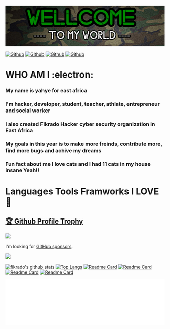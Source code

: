 <p aligin="center">
 <img src="/y_50.jpg">
</p>

[![Github](https://img.shields.io/badge/Facebook-fikrado-green?style=for-the-badge&logo=facebook)](https://facebook.com/fikrado4048063)
[![Github](https://img.shields.io/badge/TELEGRAM-MR_Yahye-white?style=for-the-badge&logo=telegram)](https://t.me/Mr_yahye)
[![Github](https://img.shields.io/badge/Twitter-fikrado-red?style=for-the-badge&logo=twitter)](https://twitter.com/fikrao1)
[![Github](https://img.shields.io/badge/Tiktok-fikrado-black?style=for-the-badge&logo=Tiktok)](https://tiktok.com/@fikrado)

<h1> WHO AM I :electron: </h1>

### My name is yahye for east africa 
### I'm hacker, developer, student, teacher, athlate, entrepreneur and social worker
### I also created Fikrado Hacker cyber security organization in East Africa
### My goals in this year is to make more freinds, contribute more, find more bugs and achive my dreams
### Fun fact about me I love cats and I had 11 cats in my house insane Yeah!!

# Languages Tools Framworks I LOVE 💌

<!---------------------------------------------------- scetion ---------------------------------------------->


<!---------------------------------------------------------------------------------------------------------->



<a href="https://github.com/fikrado/github-profile-trophy"><h2>🏆 Github Profile Trophy</h2></a>
<a href="https://github.com/fikrado/github-profile-trophy">
  <img width=800 src="https://github-profile-trophy.vercel.app/?username=fikrado&column=8&theme=gruvbox&no-frame=true"/>
</a>

I'm looking for [GitHub sponsors](https://github.com/sponsors/fikrado).

<a href="https://github.com/sponsors/fikrado">
  <img src="https://img.shields.io/static/v1?label=Sponsor&message=%E2%9D%A4&logo=GitHub&color=ff69b4"/> 
</a>

![fikrado's github stats](https://github-readme-stats.vercel.app/api?username=fikrado&show_icons=true&theme=tokyonight)
[![Top Langs](https://github-readme-stats.vercel.app/api/top-langs/?username=fikrado&langs_count=10&theme=tokyonight)](https://github.com/anuraghazra/github-readme-stats)
[![Readme Card](https://github-readme-stats.vercel.app/api/pin/?username=fikrado&repo=fikrado.py&theme=tokyonight)](https://github.com/anuraghazra/github-readme-stats)
[![Readme Card](https://github-readme-stats.vercel.app/api/pin/?username=fikrado&repo=qurxin&theme=tokyonight)](https://github.com/anuraghazra/github-readme-stats)
[![Readme Card](https://github-readme-stats.vercel.app/api/pin/?username=fikrado&repo=JOKER-burtal-force&theme=tokyonight)](https://github.com/anuraghazra/github-readme-stats)
[![Readme Card](https://github-readme-stats.vercel.app/api/pin/?username=fikrado&repo=fikrado.txt&theme=tokyonight)](https://github.com/anuraghazra/github-readme-stats)

<img src="https://raw.githubusercontent.com/lowlighter/lowlighter/aa85d2d130d984cdf495cc00fb32d0ce61b0cf9a/metrics.plugin.pagespeed.svg">




